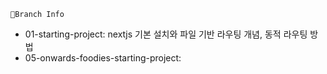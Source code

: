 ```🌸Branch Info```
- 01-starting-project: nextjs 기본 설치와 파일 기반 라우팅 개념, 동적 라우팅 방법
- 05-onwards-foodies-starting-project: 
